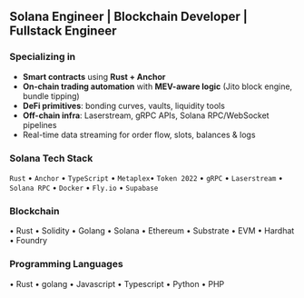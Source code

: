 
## Solana Engineer | Blockchain Developer | Fullstack Engineer

### Specializing in
- **Smart contracts** using **Rust + Anchor**
- **On-chain trading automation** with **MEV-aware logic** (Jito block engine, bundle tipping)
- **DeFi primitives**: bonding curves, vaults, liquidity tools
- **Off-chain infra**: Laserstream, gRPC APIs, Solana RPC/WebSocket pipelines
- Real-time data streaming for order flow, slots, balances & logs
### Solana Tech Stack

`Rust` • `Anchor` • `TypeScript` • `Metaplex`• `Token 2022` • `gRPC` • `Laserstream` • `Solana RPC` • `Docker` • `Fly.io` • `Supabase`

### Blockchain 
• Rust • Solidity • Golang • Solana • Ethereum • Substrate • EVM • Hardhat • Foundry 

### Programming Languages
• Rust • golang • Javascript • Typescript • Python • PHP



